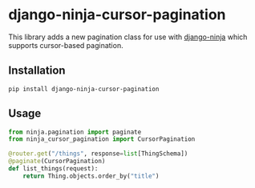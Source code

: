 # django-ninja-cursor-pagination

This library adds a new pagination class for use with [django-ninja](https://django-ninja.dev/)
which supports cursor-based pagination.

## Installation

`pip install django-ninja-cursor-pagination`

## Usage

```python
from ninja.pagination import paginate
from ninja_cursor_pagination import CursorPagination

@router.get("/things", response=list[ThingSchema])
@paginate(CursorPagination)
def list_things(request):
    return Thing.objects.order_by("title")
```
